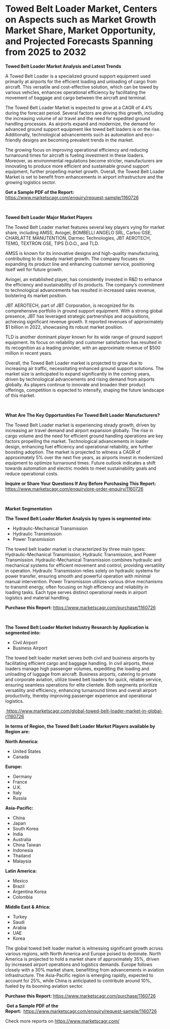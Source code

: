 <p><h1>Towed Belt Loader Market, Centers on Aspects such as Market Growth Market Share, Market Opportunity, and Projected Forecasts Spanning from 2025 to 2032</h1></p><p><strong>Towed Belt Loader Market Analysis and Latest Trends</strong></p>
<p><p>A Towed Belt Loader is a specialized ground support equipment used primarily at airports for the efficient loading and unloading of cargo from aircraft. This versatile and cost-effective solution, which can be towed by various vehicles, enhances operational efficiency by facilitating the movement of baggage and cargo between the aircraft and terminal.</p><p>The Towed Belt Loader Market is expected to grow at a CAGR of 4.4% during the forecast period. Several factors are driving this growth, including the increasing volume of air travel and the need for expedited ground handling processes. As airports expand and modernize, the demand for advanced ground support equipment like towed belt loaders is on the rise. Additionally, technological advancements such as automation and eco-friendly designs are becoming prevalent trends in the market.</p><p>The growing focus on improving operational efficiency and reducing turnaround times for aircraft is fueling investment in these loaders. Moreover, as environmental regulations become stricter, manufacturers are innovating to produce more efficient and sustainable ground support equipment, further propelling market growth. Overall, the Towed Belt Loader Market is set to benefit from enhancements in airport infrastructure and the growing logistics sector.</p></p>
<p><strong>Get a Sample PDF of the Report:&nbsp;</strong> <a href="https://www.marketscagr.com/enquiry/request-sample/1160726?utm_campaign=3177&utm_medium=2&utm_source=Github&utm_content=ia&utm_term=22032025&utm_id=towed-belt-loader">https://www.marketscagr.com/enquiry/request-sample/1160726</a></p>
<p>&nbsp;</p>
<p><strong>Towed Belt Loader Major Market Players</strong></p>
<p><p>The Towed Belt Loader market features several key players vying for market share, including AMSS, Aviogei, BOMBELLI ANGELO SRL, Cartoo GSE, CHARLATTE MANUTENTION, Darmec Technologies, JBT AEROTECH, TEMG, TEXTRON GSE, TIPS D.O.O., and TLD. </p><p>AMSS is known for its innovative designs and high-quality manufacturing, contributing to its steady market growth. The company focuses on expanding its product line and enhancing customer service, positioning itself well for future growth.</p><p>Aviogei, an established player, has consistently invested in R&D to enhance the efficiency and sustainability of its products. The company’s commitment to technological advancements has resulted in increased sales revenue, bolstering its market position.</p><p>JBT AEROTECH, part of JBT Corporation, is recognized for its comprehensive portfolio in ground support equipment. With a strong global presence, JBT has leveraged strategic partnerships and acquisitions, achieving significant revenue growth. It reported revenues of approximately $1 billion in 2022, showcasing its robust market position.</p><p>TLD is another dominant player known for its wide range of ground support equipment. Its focus on reliability and customer satisfaction has resulted in its recognition as a leading provider, with an approximate revenue of $500 million in recent years. </p><p>Overall, the Towed Belt Loader market is projected to grow due to increasing air traffic, necessitating enhanced ground support solutions. The market size is anticipated to expand significantly in the coming years, driven by technological advancements and rising demand from airports globally. As players continue to innovate and broaden their product offerings, competition is expected to intensify, shaping the future landscape of this market.</p></p>
<p>&nbsp;</p>
<p><strong>What Are The Key Opportunities For Towed Belt Loader Manufacturers?</strong></p>
<p><p>The Towed Belt Loader market is experiencing steady growth, driven by increasing air travel demand and airport expansion globally. The rise in cargo volume and the need for efficient ground handling operations are key factors propelling the market. Technological advancements in loader design, enhancing fuel efficiency and operational reliability, are further boosting adoption. The market is projected to witness a CAGR of approximately 5% over the next five years, as airports invest in modernized equipment to optimize turnaround times. Future outlook indicates a shift towards automation and electric models to meet sustainability goals and reduce operational costs.</p></p>
<p><strong>Inquire or Share Your Questions If Any Before Purchasing This Report:</strong> <a href="https://www.marketscagr.com/enquiry/pre-order-enquiry/1160726?utm_campaign=3177&utm_medium=2&utm_source=Github&utm_content=ia&utm_term=22032025&utm_id=towed-belt-loader">https://www.marketscagr.com/enquiry/pre-order-enquiry/1160726</a></p>
<p>&nbsp;</p>
<p><strong>Market Segmentation</strong></p>
<p><strong>The Towed Belt Loader Market Analysis by types is segmented into:</strong></p>
<p><ul><li>Hydraulic-Mechanical Transmission</li><li>Hydraulic Transmission</li><li>Power Transmission</li></ul></p>
<p><p>The towed belt loader market is characterized by three main types: Hydraulic-Mechanical Transmission, Hydraulic Transmission, and Power Transmission. Hydraulic-Mechanical Transmission combines hydraulic and mechanical systems for efficient movement and control, providing versatility in operation. Hydraulic Transmission relies solely on hydraulic systems for power transfer, ensuring smooth and powerful operation with minimal manual intervention. Power Transmission utilizes various drive mechanisms to transmit energy, often focusing on high efficiency and reliability in loading tasks. Each type serves distinct operational needs in airport logistics and material handling.</p></p>
<p><strong>Purchase this Report:&nbsp;</strong><a href="https://www.marketscagr.com/purchase/1160726?utm_campaign=3177&utm_medium=2&utm_source=Github&utm_content=ia&utm_term=22032025&utm_id=towed-belt-loader">https://www.marketscagr.com/purchase/1160726</a></p>
<p>&nbsp;</p>
<p><strong>The Towed Belt Loader Market Industry Research by Application is segmented into:</strong></p>
<p><ul><li>Civil Airport</li><li>Business Airport</li></ul></p>
<p><p>The towed belt loader market serves both civil and business airports by facilitating efficient cargo and baggage handling. In civil airports, these loaders manage high passenger volumes, expediting the loading and unloading of luggage from aircraft. Business airports, catering to private and corporate aviation, utilize towed belt loaders for quick, reliable service, ensuring seamless operations for elite clientele. Both segments prioritize versatility and efficiency, enhancing turnaround times and overall airport productivity, thereby improving passenger experience and operational logistics.</p></p>
<p><a href="https://www.marketscagr.com/global-towed-belt-loader-market-in-global-r1160726?utm_campaign=3177&utm_medium=2&utm_source=Github&utm_content=ia&utm_term=22032025&utm_id=towed-belt-loader">&nbsp;https://www.marketscagr.com/global-towed-belt-loader-market-in-global-r1160726</a></p>
<p><strong>In terms of Region, the Towed Belt Loader Market Players available by Region are:</strong></p>
<p>
    <p> <strong> North America: </strong>
        <ul>
            <li>United States</li>
            <li>Canada</li>
        </ul>
        </p> 
    <p> <strong> Europe: </strong>
        <ul>
            <li>Germany</li>
            <li>France</li>
            <li>U.K.</li>
            <li>Italy</li>
            <li>Russia</li>
        </ul>
        </p> 
    <p> <strong> Asia-Pacific: </strong>
        <ul>
            <li>China</li>
            <li>Japan</li>
            <li>South Korea</li>
            <li>India</li>
            <li>Australia</li>
            <li>China Taiwan</li>
            <li>Indonesia</li>
            <li>Thailand</li>
            <li>Malaysia</li>
        </ul>
        </p> 
    <p> <strong> Latin America: </strong>
        <ul>
            <li>Mexico</li>
            <li>Brazil</li>
            <li>Argentina Korea</li>
            <li>Colombia</li>
        </ul>
        </p> 
    <p> <strong> Middle East & Africa: </strong>
        <ul>
            <li>Turkey</li>
            <li>Saudi</li>
            <li>Arabia</li>
            <li>UAE</li>
            <li>Korea</li>
        </ul>
    </p>
    </p>
<p><p>The global towed belt loader market is witnessing significant growth across various regions, with North America and Europe poised to dominate. North America is projected to hold a market share of approximately 35%, driven by increased airport operations and logistics demands. Europe follows closely with a 30% market share, benefitting from advancements in aviation infrastructure. The Asia-Pacific region is emerging rapidly, expected to account for 25%, while China is anticipated to contribute around 10%, fueled by its booming aviation sector.</p></p>
<p><strong>Purchase this Report: </strong><a href="https://www.marketscagr.com/purchase/1160726?utm_campaign=3177&utm_medium=2&utm_source=Github&utm_content=ia&utm_term=22032025&utm_id=towed-belt-loader">https://www.marketscagr.com/purchase/1160726</a></p>
<p>&nbsp;<strong>Get a Sample PDF of the Report:&nbsp;&nbsp;</strong><a href="https://www.marketscagr.com/enquiry/request-sample/1160726?utm_campaign=3177&utm_medium=2&utm_source=Github&utm_content=ia&utm_term=22032025&utm_id=towed-belt-loader">https://www.marketscagr.com/enquiry/request-sample/1160726</a></p>
<p><strong></strong></p>
<p>Check more reports on <a href="https://www.marketscagr.com/?utm_campaign=3177&utm_medium=2&utm_source=Github&utm_content=ia&utm_term=22032025&utm_id=towed-belt-loader">https://www.marketscagr.com/</a></p>